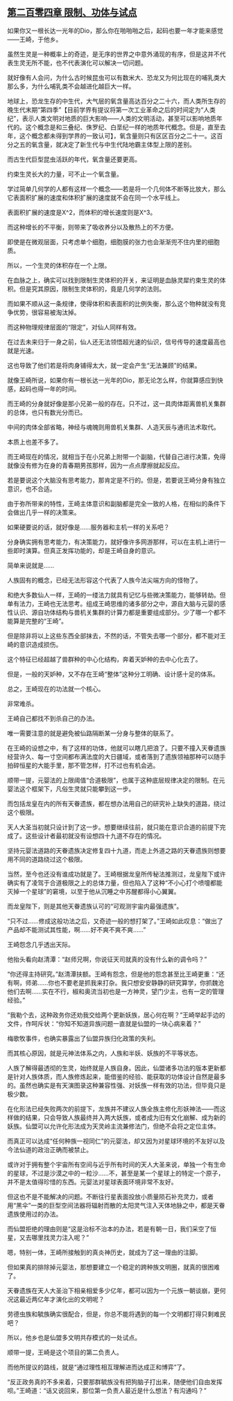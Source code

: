 ## [第二百零四章 限制、功体与试点](https://www.xxbiquge.com/11_11207/9228699.html)


  如果你又一根长达一光年的Dio，那么你在啪啪啪之后，起码也要一年才能来感觉——王崎，于他乡。

  虽然生灵是一种概率上的奇迹，是无序的世界之中意外涌现的有序，但是这并不代表生灵无所不能，也不代表演化可以解决一切问题。

  就好像有人会问，为什么古时候昆虫可以有数米大、恐龙又为何比现在的哺乳类大那么多，为什么哺乳类不会越进化越巨大一样。

  地球上，恐龙生存的中生代，大气层的氧含量高达百分之二十六，而人类所生存的晚生代末期“第四季”【目前学界有提议将第一次工业革命之后的时间定为“人类纪”，表示人类文明对地质的巨大影响——人类的文明活动，甚至可以影响地质年代的。这个概念是和三叠纪、侏罗纪、白垩纪一样的地质年代概念。但是，直至去年，这个概念都未得到学界的一致认可】，氧含量则只有区区百分之二十一。这百分之五的氧含量，就决定了新生代与中生代陆地霸主体型上限的差别。

  而古生代巨型昆虫活跃的年代，氧含量还要更高。

  约束生灵长大的力量，可不止一个氧含量。

  学过简单几何学的人都有这样一个概念——若是将一个几何体不断等比放大，那么它表面积扩展的速度和体积扩展的速度就不会在同一个水平线上。

  表面积扩展的速度是X^2，而体积的增长速度则是X^3。

  而这种增长的不平衡，则带来了吸收养分以及散热上的不方便。

  即使是在微观层面，只考虑单个细胞，细胞膜的张力也会渐渐兜不住内里的细胞质。

  所以，一个生灵的体积存在一个上限。

  在血脉之上，确实可以找到限制生灵体积的开关，来证明是血脉灵犀约束生灵的体积。但是究其原因，限制生灵体积的，竟是几何学的法则。

  而如果不顺从这一条规律，使得体积和表面积的比例失衡，那么这个物种就没有竞争优势，很容易被淘汰掉。

  而这种物理规律层面的“限定”，对仙人同样有效。

  在过去未来归于一身之前，仙人还无法领悟超光速的仙识，信号传导的速度最高也就是光速。

  这也导致了他们若是将肉身铺得太大，就一定会产生“无法兼顾”的结果。

  就像王崎所说，如果你有一根长达一光年的Dio，那无论怎么样，你就算感应到快感，起码也得一年的时间。

  而王崎的分身就好像是那小兄弟一般的存在。只不过，这一具肉体距离兽机关集群的总体，也只有数光分而已。

  中间的肉体全部省略，神经与魂魄则用兽机关集群、人造天辰与通讯法术取代。

  本质上也差不多了。

  而王崎现在的情况，就相当于在小兄弟上附带一个副脑，代替自己进行决策，免得就像没有修为在身的青春期男孩那样，因为一点点摩擦就起反应。

  若是要说这个大脑没有思考能力，那肯定是不行的。但是，若要说王崎分身有独立意识，也不合适。

  由于弥所带来的特性，王崎主体意识和副脑都是完全一致的人格，在相似的条件下会做出几乎一样的决策来。

  如果硬要说的话，就好像是……服务器和主机一样的关系吧？

  分身确实拥有思考能力，有决策能力，就好像许多网游那样，可以在主机上进行一些即时演算。但真正发挥功能的，却是王崎自身的意识。

  简单来说就是……

  人族固有的概念，已经无法形容这个代表了人族今法尖端方向的怪物了。

  和绝大多数仙人一样，王崎的一缕法力就具有记忆与些微决策能力，能够转劫。但单有法力，王崎也无法思考。组成王崎思维的诸多部分之中，源自大脑与元婴的感性认识、源自功体结构与兽机关集群的计算力都是重要组成部分。少了哪一个都不能算是完整的“王崎”。

  但是除非将以上这些东西全部抹去，不然的话，不管失去哪一个部分，都不能对王崎的意识造成损伤。

  这个特征已经超越了兽群种的中心化结构，奔着天妒种的去中心化去了。

  但是，一般的天妒种，又不存在王崎“整体”这种分工明确、设计感十足的体系。

  总之，王崎现在的功法就一个核心。

  非常难杀。

  王崎自己都找不到杀自己的办法。

  唯一需要注意的就是避免被仙路隔断某一分身与整体的联系了。

  在王崎的设想之中，有了这样的功体，他就可以瞎几把浪了。只要不撞入天眷遗族经营许久、每一寸空间都布满法度的大日疆域，或者落到了遗族领袖那种可以随手拍碎恒星的大能手里，那不管怎样，打不过也有机会逃。

  顺带一提，元婴法的上限阈值“合道极限”，也属于这种底层规律决定的限制。在元婴法这个框架下，凡俗生灵就只能攀到这一步。

  而包括龙皇在内的所有天眷遗族，都在想办法用自己的研究补上缺失的道路，绕过这个极限。

  天人大圣当初就只设计到了这一步。想要继续往前，就只能在意识合道的前提下完成了。这些设计者最初就没有设想四十九道不存在的情况。

  坚持元婴法道路的天眷遗族决定修复四十九道，而走上外道之路的天眷遗族则想要用不同的道路绕过这个极限。

  当然，至今也还没有谁成功就是了。王崎根据龙皇所传秘法推测过，龙皇陛下或许确实有了凌驾于合道极限之上的总体力量，但也陷入了这种“不小心打个喷嚏都能灭掉一个星球”的窘境，以至于他从沉睡之中苏醒都得小心翼翼。

  而龙皇陛下，则是其他天眷遗族认可的“可观测宇宙内最强遗族”。

  “只不过……修成这般功法之后，又奇迹一般的想打架了。”王崎如此叹息：“做出了产品却不能测试其性能，啊……好不爽不爽不爽……”

  王崎怨念几乎透出天际。

  他抬头看向赵清潭：“赵师兄啊，你说征天司就真的没有什么新的调令吗？”

  “你还得主持研究。”赵清潭扶额。王崎有怨念，但是他的怨念甚至比王崎更重：“还有啊，师弟……你也不要老是抓我来打杂。我只想安安静静的研究算学，你抓魏沧他们去啊……实在不行，椒和奥流当初也是一方神灵，望门少主，也有一定的管理经验。”

  “我勒个去，这种政务你还劝我交给两个更新妖族，居心何在啊？”王崎举起手边的文件，作呵斥状：“你知不知道异族问题一直就是仙盟的一块心病来着？”

  梅歌牧事件，也确实暴露出了仙盟异族归化政策的失利。

  而其核心原因，就是元神法体系之内，人族和半妖、妖族的不平等状态。

  人族了解得最透彻的生灵，始终就是人族自身。因此，仙盟诸多功法的版本更新都是针对人族体质，而人族修炼起来，能借鉴的经验、能获取的功体设计自然是最多的。虽然也确实是有天演图录这种兼容性强、对妖族一样有效的功法，但毕竟只是极少数。

  在化形法已经失败两次的前提下，龙族并不建议人族全族主修化形妖神法——而这样做的结果，只会导致人族最终并入两大妖族，或者成为旧有文化崩解、成为新的妖族。仙盟可以允许化形法成为天灵岭主流兼修法门，但绝不会将之定位主体。

  而真正可以达成“任何种族一视同仁”的元婴法，却又因为对星球环境的不友好以及今法仙道的政治正确而被禁止。

  或许对于拥有整个宇宙所有空间与近乎所有时间的天人大圣来说，单独一个有生命的星球，不过是沙漠之中的一粒沙……不，甚至是某一个星球上的特定一个原子，并不是太值得珍惜的东西。元婴法对星球表面环境非常不友好。

  但这也不是不能解决的问题。不断往行星表面投放小质量陨石补充灵力，或者用“黑伞”一类的巨型空间法器将辐射而散的太阳灵气注入天体地脉之中，都是天眷遗族使用过的办法。

  而仙盟拒绝的理由则是“这是治标不治本的办法，若是有朝一日，我们采空了恒星，又去哪里找灵力注入呢？”

  嗯，特别一体，王崎所接触到的真炎神历史，就成为了这一理由的注脚。

  但如果真的排除掉元婴法，那想要建立一个稳定的跨种族文明圈，就真的很困难了。

  天眷遗族在天人大圣治下相亲相爱多少亿年，都可以因为一个元族一朝谈崩，更何况这最近两亿年才演化出的文明呢？

  劳德虫族和毓族确实很配合，但是，你总不能将遇到的每一个文明都打得只剩难民吧？

  所以，他乡也是仙盟多文明共存模式的一处试点。

  顺带一提，王崎是这个项目的第二负责人。

  而他所提议的路线，就是“通过理性相互理解进而达成正和博弈”了。

  “反正政务真的不多来着，只要那群毓族没有把狗脑子打出来，随便他们自由发挥呗。”王崎道：“话又说回来，那位第一负责人最近是什么想法？有沟通吗？”
